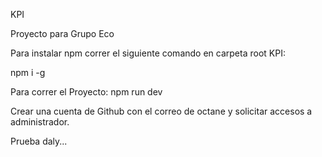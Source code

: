KPI 

Proyecto para Grupo Eco

Para instalar npm correr el siguiente comando en carpeta root KPI:

npm i -g

Para correr el Proyecto:
npm run dev

Crear una cuenta de Github con el correo de octane y solicitar accesos a administrador.


Prueba daly...